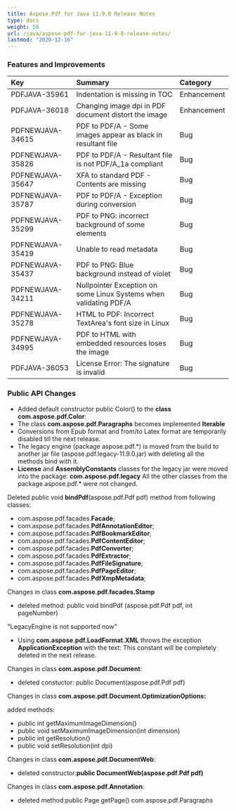```yaml
---
title: Aspose.Pdf for Java 11.9.0 Release Notes
type: docs
weight: 50
url: /java/aspose-pdf-for-java-11-9-0-release-notes/
lastmod: "2020-12-16"
---
```


### **Features and Improvements**

|**Key** |**Summary** |**Category** |
| :- | :- | :- |
|PDFJAVA-35961 |Indentation is missing in TOC |Enhancement |
|PDFJAVA-36018 |Changing image dpi in PDF document distort the image |Enhancement |
|PDFNEWJAVA-34615 |PDF to PDF/A - Some images appear as black in resultant file |Bug |
|PDFNEWJAVA-35826 |PDF to PDF/A - Resultant file is not PDF/A_1a compliant |Bug |
|PDFNEWJAVA-35647 |XFA to standard PDF - Contents are missing |Bug |
|PDFNEWJAVA-35787 |PDF to PDF/A - Exception during conversion |Bug |
|PDFNEWJAVA-35299 |PDF to PNG: incorrect background of some elements |Bug |
|PDFNEWJAVA-35419 |Unable to read metadata |Bug |
|PDFNEWJAVA-35437 |PDF to PNG: Blue background instead of violet |Bug |
|PDFNEWJAVA-34211 |Nullpointer Exception on some Linux Systems when validating PDF/A |Bug |
|PDFNEWJAVA-35278 |HTML to PDF: Incorrect TextArea's font size in Linux |Bug |
|PDFNEWJAVA-34995 |PDF to HTML with embedded resources loses the image |Bug |
|PDFJAVA-36053 |License Error: The signature is invalid |Bug |
### **Public API Changes**
- Added default constructor public Color() to the **class com.aspose.pdf.Color**:
- The class **com.aspose.pdf.Paragraphs** becomes implemented **Iterable<BaseParagraph>**
- Conversions from Epub format and from/to Latex format are temporarily disabled till the next release.
- The legacy engine (package aspose.pdf.*) is moved from the build to another jar file (aspose.pdf.legacy-11.9.0.jar) with deleting all the methods bind with it.
- **License** and **AssemblyConstants** classes for the legacy jar were moved into the package: **com.aspose.pdf.legacy**
  All the other classes from the package aspose.pdf.* were not changed.

Deleted public void **bindPdf**(aspose.pdf.Pdf pdf) method from following classes:

- com.aspose.pdf.facades.**Facade**;
- com.aspose.pdf.facades.**PdfAnnotationEditor**;
- com.aspose.pdf.facades.**PdfBookmarkEditor**;
- com.aspose.pdf.facades.**PdfContentEditor**;
- com.aspose.pdf.facades.**PdfConverter**;
- com.aspose.pdf.facades.**PdfExtractor**;
- com.aspose.pdf.facades.**PdfFileSignature**;
- com.aspose.pdf.facades.**PdfPageEditor**;
- com.aspose.pdf.facades.**PdfXmpMetadata**;

Changes in class **com.aspose.pdf.facades.Stamp**

- deleted method: public void bindPdf (aspose.pdf.Pdf pdf, int pageNumber)

"LegacyEngine is not supported now"

- Using **com.aspose.pdf.LoadFormat.XML** throws the exception **ApplicationException** with the text:
  This constant will be completely deleted in the next release.

Changes in class **com.aspose.pdf.Document**:

- deleted constuctor: public Document(aspose.pdf.Pdf pdf)

Changes in class **com.aspose.pdf.Document.OptimizationOptions:**

added methods:

- public int getMaximumImageDimension()
- public void setMaximumImageDimension(int dimension)
- public int getResolution()
- public void setResolution(int dpi)

Changes in class **com.aspose.pdf.DocumentWeb**:

- deleted constructor:**public DocumentWeb(aspose.pdf.Pdf pdf)**

Changes in class **com.aspose.pdf.Annotation**:

- deleted method:public Page getPage()
  com.aspose.pdf.Paragraphs
